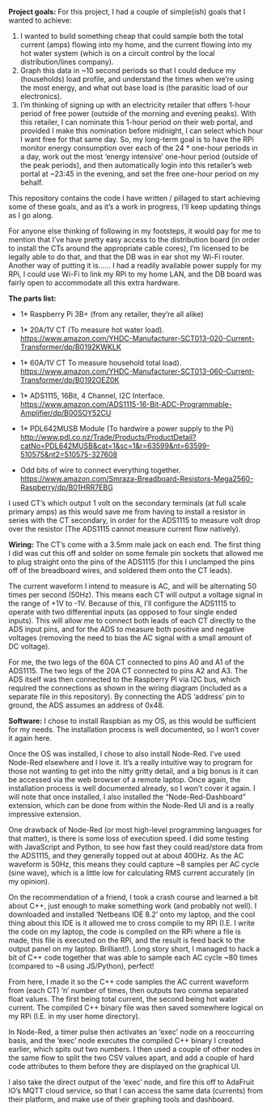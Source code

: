 <B>Project goals:</B>
For this project, I had a couple of simple(ish) goals that I wanted to achieve:
1)	I wanted to build something cheap that could sample both the total current (amps) flowing into my home, and the current flowing into my hot water system (which is on a circuit control by the local distribution/lines company). 
2)	Graph this data in ~10 second periods so that I could deduce my (households) load profile, and understand the times when we’re using the most energy, and what out base load is (the parasitic load of our electronics).
3)	I’m thinking of signing up with an electricity retailer that offers 1-hour period of free power (outside of the morning and evening peaks). With this retailer, I can nominate this 1-hour period on their web portal, and provided I make this nomination before midnight, I can select which hour I want free for that same day. So, my long-term goal is to have the RPi monitor energy consumption over each of the 24 * one-hour periods in a day, work out the most ‘energy intensive’ one-hour period (outside of the peak periods), and then automatically login into this retailer’s web portal at ~23:45 in the evening, and set the free one-hour period on my behalf. 

This repository contains the code I have written / pillaged to start achieving some of these goals, and as it’s a work in progress, I’ll keep updating things as I go along.

For anyone else thinking of following in my footsteps, it would pay for me to mention that I’ve have pretty easy access to the distribution board (in order to install the CTs around the appropriate cable cores), I’m licensed to be legally able to do that, and that the DB was in ear shot my Wi-Fi router. Another way of putting it is…… I had a readily available power supply for my RPi, I could use Wi-Fi to link my RPi to my home LAN, and the DB board was fairly open to accommodate all this extra hardware.

<B>The parts list:</B>
-	1* Raspberry Pi 3B+ (from any retailer, they’re all alike)

-	1* 20A/1V CT (To measure hot water load).
https://www.amazon.com/YHDC-Manufacturer-SCT013-020-Current-Transformer/dp/B0192KWKLK

-	1* 60A/1V CT To measure household total load).
https://www.amazon.com/YHDC-Manufacturer-SCT013-060-Current-Transformer/dp/B0192OEZ0K

-	1* ADS1115, 16Bit, 4 Channel, I2C Interface.
https://www.amazon.com/ADS1115-16-Bit-ADC-Programmable-Amplifier/dp/B00SOY52CU

-	1* PDL642MUSB Module (To hardwire a power supply to the Pi)
http://www.pdl.co.nz/Trade/Products/ProductDetail?catNo=PDL642MUSB&cat=1&sc=1&r=63599&nt=63599-510575&nt2=510575-327608

-	Odd bits of wire to connect everything together.
https://www.amazon.com/Smraza-Breadboard-Resistors-Mega2560-Raspberry/dp/B01HRR7EBG

I used CT’s which output 1 volt on the secondary terminals (at full scale primary amps) as this would save me from having to install a resistor in series with the CT secondary, in order for the ADS1115 to measure volt drop over the resistor (The ADS1115 cannot measure current flow natively). 

<B>Wiring:</B>
The CT’s come with a 3.5mm male jack on each end. The first thing I did was cut this off and solder on some female pin sockets that allowed me to plug straight onto the pins of the ADS1115 (for this I unclamped the pins off of the breadboard wires, and soldered them onto the CT leads).

The current waveform I intend to measure is AC, and will be alternating 50 times per second (50Hz). This means each CT will output a voltage signal in the range of +1V to -1V. Because of this, I’ll configure the ADS1115 to operate with two differential inputs (as opposed to four single ended inputs). This will allow me to connect both leads of each CT directly to the ADS input pins, and for the ADS to measure both positive and negative voltages (removing the need to bias the AC signal with a small amount of DC voltage). 

For me, the two legs of the 60A CT connected to pins A0 and A1 of the ADS1115. The two legs of the 20A CT connected to pins A2 and A3. The ADS itself was then connected to the Raspberry PI via I2C bus, which required the connections as shown in the wiring diagram (included as a separate file in this repository). By connecting the ADS ‘address’ pin to ground, the ADS assumes an address of 0x48.

<B>Software:</B>
I chose to install Raspbian as my OS, as this would be sufficient for my needs. The installation process is well documented, so I won’t cover it again here.

Once the OS was installed, I chose to also install Node-Red. I’ve used Node-Red elsewhere and I love it. It’s a really intuitive way to program for those not wanting to get into the nitty gritty detail, and a big bonus is it can be accessed via the web browser of a remote laptop. 
Once again, the installation process is well documented already, so I won’t cover it again. I will note that once installed, I also installed the “Node-Red-Dashboard” extension, which can be done from within the Node-Red UI and is a really impressive extension.

One drawback of Node-Red (or most high-level programming languages for that matter), is there is some loss of execution speed. I did some testing with JavaScript and Python, to see how fast they could read/store data from the ADS1115, and they generally topped out at about 400Hz. As the AC waveform is 50Hz, this means they could capture ~8 samples per AC cycle (sine wave), which is a little low for calculating RMS current accurately (in my opinion).

On the recommendation of a friend, I took a crash course and learned a bit about C++, just enough to make something work (and probably not well). I downloaded and installed ‘Netbeans IDE 8.2’ onto my laptop, and the cool thing about this IDE is it allowed me to cross compile to my RPi (I.E. I write the code on my laptop, the code is compiled on the RPi where a file is made, this file is executed on the RPi, and the result is feed back to the output panel on my laptop. Brilliant!).
Long story short, I managed to hack a bit of C++ code together that was able to sample each AC cycle ~80 times (compared to ~8 using JS/Python), perfect!

From here, I made it so the C++ code samples the AC current waveform from (each CT) ‘n’ number of times, then outputs two comma separated float values. The first being total current, the second being hot water current. The compiled C++ binary file was then saved somewhere logical on my RPi (I.E. in my user home directory).

In Node-Red, a timer pulse then activates an ‘exec’ node on a reoccurring basis, and the ‘exec’ node executes the compiled C++ binary I created earlier, which spits out two numbers. I then used a couple of other nodes in the same flow to split the two CSV values apart, and add a couple of hard code attributes to them before they are displayed on the graphical UI.

I also take the direct output of the ‘exec’ node, and fire this off to AdaFruit IO’s MQTT cloud service, so that I can access the same data (currents) from their platform, and make use of their graphing tools and dashboard.
